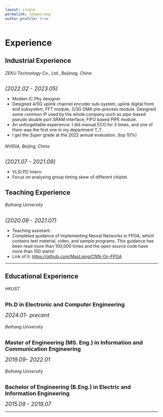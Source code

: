 ```yaml
---
layout: single
permalink: /pages/exp
author_profile: true
---
```

# Experience

## Industrial Experience 

###### ZEKU Technology Co., Ltd., Beijinag, China
*<font size=4>(2022.02 - 2023.05) </font>* 
- Modem IC Phy designer
- Designed 4/5G uplink channel encoder sub-system, uplink digital front end subsystem, FFT module, 2/3G DMA pre-process module. Designed some common IP used by the whole company such as pipo-based pseudo double port SRAM interface, FIFO based PIPE module. 
- An unforgettable experience: I did manual ECO for 3 times, and one of them was the first one in my department T_T.
- I get the *Super* grade at the 2022 annual evaluation. (top 10%)

###### NVIDIA, Beijing, China 
*<font size=4>(2021.07 - 2021.09) </font>*
- VLSI PD Intern.
- Focus on analysing group timing skew of different chiplet. 

## Teaching Experience

###### Beihang University
*<font size=4>(2020.09 - 2021.07)</font>* 

- Teaching assistant.
- Completed guidance of Implementing Neural Networks in FPGA, which contains text material, video, and sample programs. This guidance has been read more than 100,000 times and the open source code have more than 100 starts!
- Link of it: https://github.com/MasLiang/CNN-On-FPGA

___

##  Educational Experience 

###### HKUST

**<font size=4>Ph.D in Electronic and Computer Engineering</font>**

*<font size=4>2024.01- precent</font>* 

###### Beihang University

**<font size=4>Master of Engineering (MS. Eng.) in Information and Communication Engineering</font>**

*<font size=4>2019.09- 2022.01</font>* 

###### Beihang University

**<font size=4>Bachelor of Engineering (B.Eng.) in Electric and Information Engineering</font>**

*<font size=4>2015.09 - 2019.07</font>* 

___

